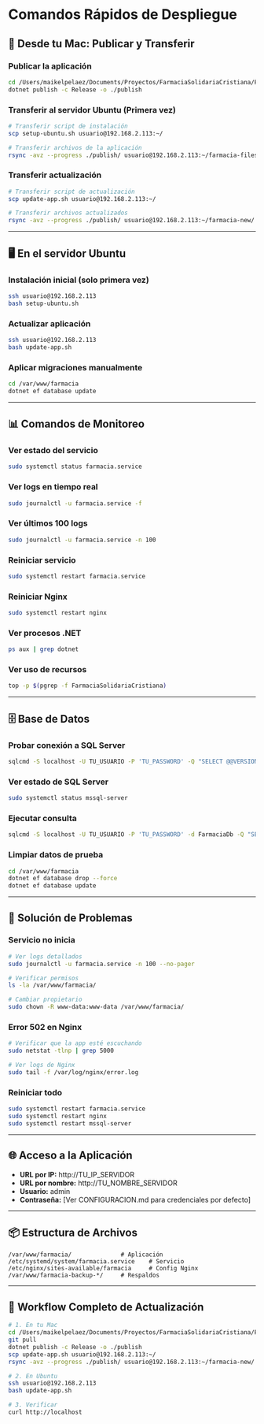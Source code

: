 # Comandos Rápidos de Despliegue

## 🚀 Desde tu Mac: Publicar y Transferir

### Publicar la aplicación
```bash
cd /Users/maikelpelaez/Documents/Proyectos/FarmaciaSolidariaCristiana/FarmaciaSolidariaCristiana
dotnet publish -c Release -o ./publish
```

### Transferir al servidor Ubuntu (Primera vez)
```bash
# Transferir script de instalación
scp setup-ubuntu.sh usuario@192.168.2.113:~/

# Transferir archivos de la aplicación
rsync -avz --progress ./publish/ usuario@192.168.2.113:~/farmacia-files/
```

### Transferir actualización
```bash
# Transferir script de actualización
scp update-app.sh usuario@192.168.2.113:~/

# Transferir archivos actualizados
rsync -avz --progress ./publish/ usuario@192.168.2.113:~/farmacia-new/
```

---

## 🖥️ En el servidor Ubuntu

### Instalación inicial (solo primera vez)
```bash
ssh usuario@192.168.2.113
bash setup-ubuntu.sh
```

### Actualizar aplicación
```bash
ssh usuario@192.168.2.113
bash update-app.sh
```

### Aplicar migraciones manualmente
```bash
cd /var/www/farmacia
dotnet ef database update
```

---

## 📊 Comandos de Monitoreo

### Ver estado del servicio
```bash
sudo systemctl status farmacia.service
```

### Ver logs en tiempo real
```bash
sudo journalctl -u farmacia.service -f
```

### Ver últimos 100 logs
```bash
sudo journalctl -u farmacia.service -n 100
```

### Reiniciar servicio
```bash
sudo systemctl restart farmacia.service
```

### Reiniciar Nginx
```bash
sudo systemctl restart nginx
```

### Ver procesos .NET
```bash
ps aux | grep dotnet
```

### Ver uso de recursos
```bash
top -p $(pgrep -f FarmaciaSolidariaCristiana)
```

---

## 🗄️ Base de Datos

### Probar conexión a SQL Server
```bash
sqlcmd -S localhost -U TU_USUARIO -P 'TU_PASSWORD' -Q "SELECT @@VERSION"
```

### Ver estado de SQL Server
```bash
sudo systemctl status mssql-server
```

### Ejecutar consulta
```bash
sqlcmd -S localhost -U TU_USUARIO -P 'TU_PASSWORD' -d FarmaciaDb -Q "SELECT COUNT(*) FROM Medicines"
```

### Limpiar datos de prueba
```bash
cd /var/www/farmacia
dotnet ef database drop --force
dotnet ef database update
```

---

## 🔧 Solución de Problemas

### Servicio no inicia
```bash
# Ver logs detallados
sudo journalctl -u farmacia.service -n 100 --no-pager

# Verificar permisos
ls -la /var/www/farmacia/

# Cambiar propietario
sudo chown -R www-data:www-data /var/www/farmacia/
```

### Error 502 en Nginx
```bash
# Verificar que la app esté escuchando
sudo netstat -tlnp | grep 5000

# Ver logs de Nginx
sudo tail -f /var/log/nginx/error.log
```

### Reiniciar todo
```bash
sudo systemctl restart farmacia.service
sudo systemctl restart nginx
sudo systemctl restart mssql-server
```

---

## 🌐 Acceso a la Aplicación

- **URL por IP:** http://TU_IP_SERVIDOR
- **URL por nombre:** http://TU_NOMBRE_SERVIDOR
- **Usuario:** admin
- **Contraseña:** [Ver CONFIGURACION.md para credenciales por defecto]

---

## 📦 Estructura de Archivos

```
/var/www/farmacia/              # Aplicación
/etc/systemd/system/farmacia.service    # Servicio
/etc/nginx/sites-available/farmacia     # Config Nginx
/var/www/farmacia-backup-*/     # Respaldos
```

---

## 🔄 Workflow Completo de Actualización

```bash
# 1. En tu Mac
cd /Users/maikelpelaez/Documents/Proyectos/FarmaciaSolidariaCristiana/FarmaciaSolidariaCristiana
git pull
dotnet publish -c Release -o ./publish
scp update-app.sh usuario@192.168.2.113:~/
rsync -avz --progress ./publish/ usuario@192.168.2.113:~/farmacia-new/

# 2. En Ubuntu
ssh usuario@192.168.2.113
bash update-app.sh

# 3. Verificar
curl http://localhost
```
